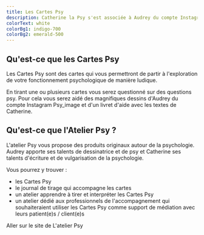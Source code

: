 ```yaml
---
title: Les Cartes Psy
description: Catherine la Psy s'est associée à Audrey du compte Instagram Psy_image pour vous proposer des produits originaux autour de la psychologie
colorText: white
colorBg1: indigo-700
colorBg2: emerald-500
---
```


## Qu'est-ce que les Cartes Psy

Les Cartes Psy sont des cartes qui vous permettront de partir à l'exploration de votre fonctionnement psychologique de manière ludique.

En tirant une ou plusieurs cartes vous serez questionné sur des questions psy. Pour cela vous serez aidé des magnifiques dessins d'Audrey du compte Instagram Psy_image et d'un livret d'aide avec les textes de Catherine.

## Qu'est-ce que l'Atelier Psy ?

L'atelier Psy vous propose des produits originaux autour de la psychologie. Audrey apporte ses talents de dessinatrice et de psy et Catherine ses talents d'écriture et de vulgarisation de la psychologie.

Vous pourrez y trouver :

- les Cartes Psy
- le journal de tirage qui accompagne les cartes
- un atelier apprendre à tirer et interpréter les Cartes Psy
- un atelier dédié aux professionnels de l'accompagnement qui souhaiteraient utiliser les Cartes Psy comme support de médiation avec leurs patient(e)s / client(e)s

<Link-Btn class="mt-8" url="https://latelierpsy.com" target="blank">Aller sur le site de L'atelier Psy</Link-Btn>
